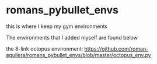 # romans_pybullet_envs

this is where I keep my gym environments

The environments that I added myself are found below

the 8-link octopus environment:
https://github.com/roman-aguilera/romans_pybullet_envs/blob/master/octopus_env.py
